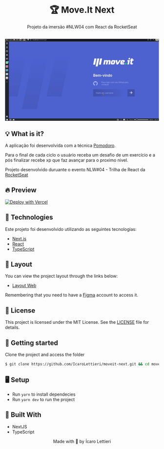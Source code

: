 <h1 align="center">🏆 Move.It Next</h1>
<p align="center"> Projeto da imersão #NLW04 com React da RocketSeat </p>

</br>

<img src="./moveit.gif" align="center" />

</br>

## 💡 What is it?
<p>A aplicação foi desenvolvida com a técnica <a href="https://pt.wikipedia.org/wiki/T%C3%A9cnica_pomodoro">Pomodoro</a>.</p>
<p>Para o final de cada ciclo o usuário receba um desafio de um exercício e a pós finalizar recebe xp que faz avançar para o proximo nivel.</p>
<p>Projeto desenvolvido duruante o evento NLW#04 - Trilha de React da <a href="https://rocketseat.com.br"> RocketSeat </a></p>

## 🔥 Preview
[![Deploy with Vercel](https://vercel.com/button)](https://moveit-nextjs-sigma.vercel.app/login)

## 🚀 Technologies
Este projeto foi desenvolvido utilizando as seguintes tecnologias:
- [Next.js](https://nextjs.org/)
- [React](https://reactjs.org)
- [TypeScript](https://www.typescriptlang.org/)

## 🔖 Layout
You can view the project layout through the links below:
- [Layout Web](https://www.figma.com/file/vRbW1u0CEZuG2zE6bU5qLg/Move.it-2.0/duplicate) 

Remembering that you need to have a [Figma](http://figma.com/) account to access it.

## 📝 License
This project is licensed under the MIT License. See the [LICENSE](LICENSE.md) file for details.

## 🚀 Getting started
Clone the project and access the folder
```bash
$ git clone https://github.com/IcaroLettieri/moveit-next.git && cd moveit-next
```

## 🖥 Setup
- Run `yarn` to install dependecies
- Run `yarn dev` to run the project

## 🚧 Built With
- NextJS
- TypeScript

<p align="center">Made with 💜 by Ícaro Lettieri</p>
